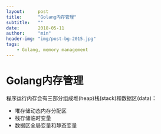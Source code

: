 ```yaml
---
layout:     post
title:      "Golang内存管理"
subtitle:   ""
date:       2018-05-11
author:     "min"
header-img: "img/post-bg-2015.jpg"
tags:
    - Golang, memory management
---
```


# Golang内存管理

程序运行内存会有三部分组成堆(heap)栈(stack)和数据区(data)：
- 堆存储动态内存分配区
- 栈存储临时变量
- 数据区全局变量和静态变量

